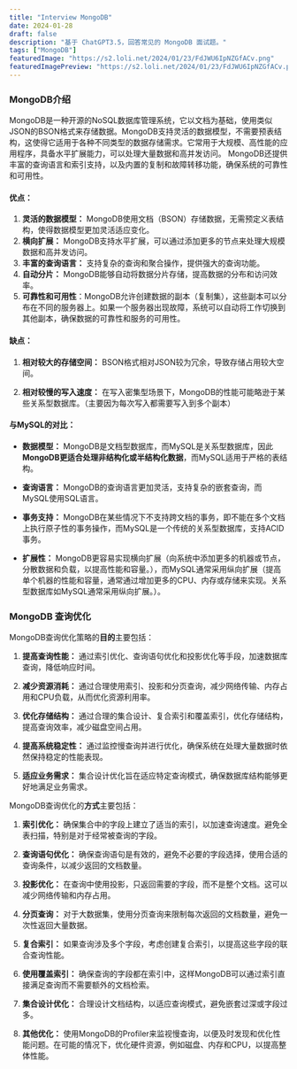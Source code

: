 ```yaml
---
title: "Interview MongoDB"
date: 2024-01-28
draft: false
description: "基于 ChatGPT3.5，回答常见的 MongoDB 面试题。"
tags: ["MongoDB"]
featuredImage: "https://s2.loli.net/2024/01/23/FdJWU6IpNZGfACv.png"
featuredImagePreview: "https://s2.loli.net/2024/01/23/FdJWU6IpNZGfACv.png"
---
```




### MongoDB介绍

MongoDB是一种开源的NoSQL数据库管理系统，它以文档为基础，使用类似JSON的BSON格式来存储数据。MongoDB支持灵活的数据模型，不需要预表结构，这使得它适用于各种不同类型的数据存储需求。它常用于大规模、高性能的应用程序，具备水平扩展能力，可以处理大量数据和高并发访问。 MongoDB还提供丰富的查询语言和索引支持，以及内置的复制和故障转移功能，确保系统的可靠性和可用性。

#### 优点：

1. **灵活的数据模型：** MongoDB使用文档（BSON）存储数据，无需预定义表结构，使得数据模型更加灵活适应变化。
2. **横向扩展：** MongoDB支持水平扩展，可以通过添加更多的节点来处理大规模数据和高并发访问。
3. **丰富的查询语言：** 支持复杂的查询和聚合操作，提供强大的查询功能。
4. **自动分片：** MongoDB能够自动将数据分片存储，提高数据的分布和访问效率。
5. **可靠性和可用性**：MongoDB允许创建数据的副本（复制集），这些副本可以分布在不同的服务器上。如果一个服务器出现故障，系统可以自动将工作切换到其他副本，确保数据的可靠性和服务的可用性。

#### 缺点：

1. **相对较大的存储空间：** BSON格式相对JSON较为冗余，导致存储占用较大空间。

2. **相对较慢的写入速度：** 在写入密集型场景下，MongoDB的性能可能略逊于某些关系型数据库。（主要因为每次写入都需要写入到多个副本）

#### 与MySQL的对比：

- **数据模型：** MongoDB是文档型数据库，而MySQL是关系型数据库，因此**MongoDB更适合处理非结构化或半结构化数据**，而MySQL适用于严格的表结构。

- **查询语言：** MongoDB的查询语言更加灵活，支持复杂的嵌套查询，而MySQL使用SQL语言。

- **事务支持：** MongoDB在某些情况下不支持跨文档的事务，即不能在多个文档上执行原子性的事务操作，而MySQL是一个传统的关系型数据库，支持ACID事务。

- **扩展性：** MongoDB更容易实现横向扩展（向系统中添加更多的机器或节点，分散数据和负载，以提高性能和容量。），而MySQL通常采用纵向扩展（提高单个机器的性能和容量，通常通过增加更多的CPU、内存或存储来实现。关系型数据库如MySQL通常采用纵向扩展。）。



### MongoDB 查询优化

MongoDB查询优化策略的**目的**主要包括：

1. **提高查询性能：** 通过索引优化、查询语句优化和投影优化等手段，加速数据库查询，降低响应时间。

2. **减少资源消耗：** 通过合理使用索引、投影和分页查询，减少网络传输、内存占用和CPU负载，从而优化资源利用率。

3. **优化存储结构：** 通过合理的集合设计、复合索引和覆盖索引，优化存储结构，提高查询效率，减少磁盘空间占用。

4. **提高系统稳定性：** 通过监控慢查询并进行优化，确保系统在处理大量数据时依然保持稳定的性能表现。

5. **适应业务需求：** 集合设计优化旨在适应特定查询模式，确保数据库结构能够更好地满足业务需求。

MongoDB查询优化的**方式**主要包括：

1. **索引优化：** 确保集合中的字段上建立了适当的索引，以加速查询速度。避免全表扫描，特别是对于经常被查询的字段。

2. **查询语句优化：** 确保查询语句是有效的，避免不必要的字段选择，使用合适的查询条件，以减少返回的文档数量。

3. **投影优化：** 在查询中使用投影，只返回需要的字段，而不是整个文档。这可以减少网络传输和内存占用。
4. **分页查询：** 对于大数据集，使用分页查询来限制每次返回的文档数量，避免一次性返回大量数据。
5. **复合索引：** 如果查询涉及多个字段，考虑创建复合索引，以提高这些字段的联合查询性能。
6. **使用覆盖索引：** 确保查询的字段都在索引中，这样MongoDB可以通过索引直接满足查询而不需要额外的文档检索。
7. **集合设计优化：** 合理设计文档结构，以适应查询模式，避免嵌套过深或字段过多。
8. **其他优化：** 使用MongoDB的Profiler来监视慢查询，以便及时发现和优化性能问题。在可能的情况下，优化硬件资源，例如磁盘、内存和CPU，以提高整体性能。

